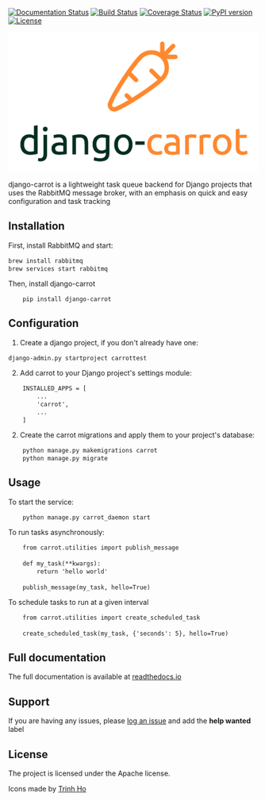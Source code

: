 [![Documentation Status](https://readthedocs.org/projects/django-carrot/badge/?version=latest)](http://django-carrot.readthedocs.io/en/latest/?badge=latest)
[![Build Status](https://travis-ci.org/chris104957/django-carrot.svg?branch=master)](https://travis-ci.org/chris104957/django-carrot.svg?branch=master)
[![Coverage Status](https://coveralls.io/repos/github/chris104957/django-carrot/badge.svg?branch=master)](https://coveralls.io/github/chris104957/django-carrot?branch=master)
[![PyPI version](https://badge.fury.io/py/django-carrot.svg)](https://badge.fury.io/py/django-carrot)
[![License](https://img.shields.io/badge/License-Apache%202.0-blue.svg)](https://opensource.org/licenses/Apache-2.0)

![logo](/docs/source/images/carrot-logo-big.png)


django-carrot is a lightweight task queue backend for Django projects that uses the RabbitMQ message broker, with an emphasis
on quick and easy configuration and task tracking

Installation
------------

First, install RabbitMQ and start:
```
brew install rabbitmq
brew services start rabbitmq
```

Then, install django-carrot
```
    pip install django-carrot
```


Configuration
-------------
1. Create a django project, if you don't already have one:
```
django-admin.py startproject carrottest
```

2. Add carrot to your Django project's settings module:

```
    INSTALLED_APPS = [
        ...
        'carrot',
        ...
    ]
```

2. Create the carrot migrations and apply them to your project's database:

```
    python manage.py makemigrations carrot
    python manage.py migrate
```

Usage
-----

To start the service:

```
    python manage.py carrot_daemon start
```

To run tasks asynchronously:

```
    from carrot.utilities import publish_message

    def my_task(**kwargs):
        return 'hello world'

    publish_message(my_task, hello=True)

```

To schedule tasks to run at a given interval

```
    from carrot.utilities import create_scheduled_task

    create_scheduled_task(my_task, {'seconds': 5}, hello=True)
```

Full documentation
------------------

The full documentation is available at [readthedocs.io](http://django-carrot.readthedocs.io/)

Support
-------

If you are having any issues, please [log an issue](https://github.com/chris104957/django-carrot/issues/new) and add the **help wanted** label

License
-------

The project is licensed under the Apache license.


Icons made by [Trinh Ho](https://www.flaticon.com/authors/trinh-ho)
